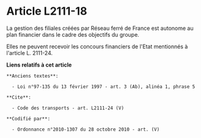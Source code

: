 # Article L2111-18

La gestion des filiales créées par Réseau ferré de France est autonome au plan financier dans le cadre des objectifs du
groupe. 

Elles ne peuvent recevoir les concours financiers de l'Etat mentionnés à l'article L. 2111-24.

**Liens relatifs à cet article**

	**Anciens textes**:

	  - Loi n°97-135 du 13 février 1997 - art. 3 (Ab), alinéa 1, phrase 5

	**Cite**:

	  - Code des transports - art. L2111-24 (V)

	**Codifié par**:

	  - Ordonnance n°2010-1307 du 28 octobre 2010 - art. (V)

